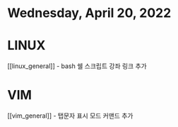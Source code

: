 # Wednesday, April 20, 2022
# LINUX
[[linux_general]] - bash 쉘 스크립트 강좌 링크 추가
# VIM
[[vim_general]] - 탭문자 표시 모드 커맨드 추가